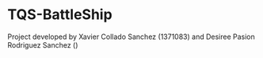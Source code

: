 # TQS-BattleShip
Project developed by Xavier Collado Sanchez (1371083) and Desiree Pasion Rodriguez Sanchez ()
